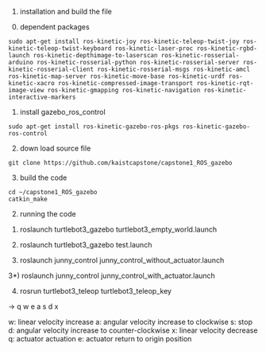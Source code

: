 1. installation and build the file

0) dependent packages
```
sudo apt-get install ros-kinetic-joy ros-kinetic-teleop-twist-joy ros-kinetic-teleop-twist-keyboard ros-kinetic-laser-proc ros-kinetic-rgbd-launch ros-kinetic-depthimage-to-laserscan ros-kinetic-rosserial-arduino ros-kinetic-rosserial-python ros-kinetic-rosserial-server ros-kinetic-rosserial-client ros-kinetic-rosserial-msgs ros-kinetic-amcl ros-kinetic-map-server ros-kinetic-move-base ros-kinetic-urdf ros-kinetic-xacro ros-kinetic-compressed-image-transport ros-kinetic-rqt-image-view ros-kinetic-gmapping ros-kinetic-navigation ros-kinetic-interactive-markers

```

1) install gazebo_ros_control
```
sudo apt-get install ros-kinetic-gazebo-ros-pkgs ros-kinetic-gazebo-ros-control
```
2) down load source file
```
git clone https://github.com/kaistcapstone/capstone1_ROS_gazebo

```
3) build the code
```
cd ~/capstone1_ROS_gazebo
catkin_make
```


2. running the code

1) roslaunch turtlebot3_gazebo turtlebot3_empty_world.launch

2) roslaunch turtlebot3_gazebo test.launch

3) roslaunch junny_control junny_control_without_actuator.launch

3*) roslaunch junny_control junny_control_with_actuator.launch

4) rosrun turtlebot3_teleop turtlebot3_teleop_key



->              q     w     e
                a     s     d
                      x

w: linear velocity increase
a: angular velocity increase to clockwise
s: stop
d: angular velocity increase to counter-clockwise
x: linear velocity decrease
q: actuator actuation
e: actuator return to origin position

